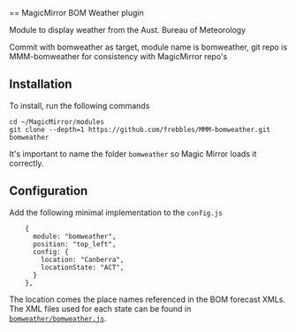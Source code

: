 == MagicMirror BOM Weather plugin

Module to display weather from the Aust. Bureau of Meteorology

Commit with bomweather as target, module name is bomweather, git repo is MMM-bomweather for consistency with MagicMirror repo's

Installation
------------
To install, run the following commands
```
cd ~/MagicMirror/modules
git clone --depth=1 https://github.com/frebbles/MMM-bomweather.git bomweather
```

It's important to name the folder `bomweather` so Magic Mirror loads it correctly.

Configuration
-------------
Add the following minimal implementation to the `config.js`
```
    {
      module: "bomweather",
      position: "top_left",
      config: {
        location: "Canberra",
        locationState: "ACT",
      }
    },
```

The location comes the place names referenced in the BOM forecast XMLs. The XML files used for each state can be found in [`bomweather/bomweather.js`](https://github.com/frebbles/MMM-bomweather/blob/079c8e56f765b6713f6ca8fa7b53632d123976b9/bomweather.js#L207).